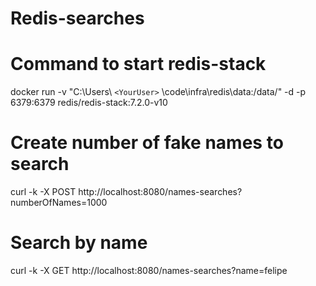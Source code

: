 # Redis-searches

# Command to start redis-stack
docker run -v "C:\Users\ `<YourUser>` \code\infra\redis\data:/data/" -d -p 6379:6379 redis/redis-stack:7.2.0-v10

# Create number of fake names to search
curl -k -X POST http://localhost:8080/names-searches?numberOfNames=1000

# Search by name
curl -k -X GET http://localhost:8080/names-searches?name=felipe
